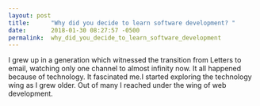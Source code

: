 ```yaml
---
layout: post
title:      "Why did you decide to learn software development? "
date:       2018-01-30 08:27:57 -0500
permalink:  why_did_you_decide_to_learn_software_development
---
```



I grew up in a generation which witnessed the transition from Letters to email, watching only one channel to almost infinity now. It all happened because of technology. It fascinated me.I started exploring the technology wing as I grew older. Out of many I reached under the wing of web development.
